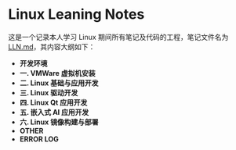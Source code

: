 <p align="center">
	<h1>Linux Leaning Notes</h1>
</p>

这是一个记录本人学习 Linux 期间所有笔记及代码的工程，笔记文件名为 [LLN.md](LLN.md)，其内容大纲如下：

- **开发环境**
- **一. VMWare 虚拟机安装**
- **二. Linux 基础与应用开发**
- **三. Linux 驱动开发**
- **四. Linux Qt 应用开发**
- **五. 嵌入式 AI 应用开发**
- **六. Linux 镜像构建与部署**
- **OTHER**
- **ERROR LOG**

